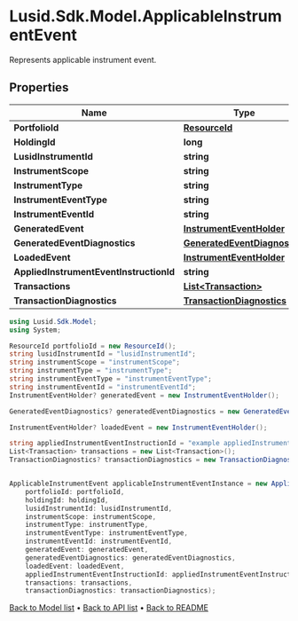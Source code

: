 # Lusid.Sdk.Model.ApplicableInstrumentEvent
Represents applicable instrument event.

## Properties

Name | Type | Description | Notes
------------ | ------------- | ------------- | -------------
**PortfolioId** | [**ResourceId**](ResourceId.md) |  | 
**HoldingId** | **long** |  | 
**LusidInstrumentId** | **string** |  | 
**InstrumentScope** | **string** |  | 
**InstrumentType** | **string** |  | 
**InstrumentEventType** | **string** |  | 
**InstrumentEventId** | **string** |  | 
**GeneratedEvent** | [**InstrumentEventHolder**](InstrumentEventHolder.md) |  | [optional] 
**GeneratedEventDiagnostics** | [**GeneratedEventDiagnostics**](GeneratedEventDiagnostics.md) |  | [optional] 
**LoadedEvent** | [**InstrumentEventHolder**](InstrumentEventHolder.md) |  | [optional] 
**AppliedInstrumentEventInstructionId** | **string** |  | [optional] 
**Transactions** | [**List&lt;Transaction&gt;**](Transaction.md) |  | [optional] 
**TransactionDiagnostics** | [**TransactionDiagnostics**](TransactionDiagnostics.md) |  | [optional] 

```csharp
using Lusid.Sdk.Model;
using System;

ResourceId portfolioId = new ResourceId();
string lusidInstrumentId = "lusidInstrumentId";
string instrumentScope = "instrumentScope";
string instrumentType = "instrumentType";
string instrumentEventType = "instrumentEventType";
string instrumentEventId = "instrumentEventId";
InstrumentEventHolder? generatedEvent = new InstrumentEventHolder();

GeneratedEventDiagnostics? generatedEventDiagnostics = new GeneratedEventDiagnostics();

InstrumentEventHolder? loadedEvent = new InstrumentEventHolder();

string appliedInstrumentEventInstructionId = "example appliedInstrumentEventInstructionId";
List<Transaction> transactions = new List<Transaction>();
TransactionDiagnostics? transactionDiagnostics = new TransactionDiagnostics();


ApplicableInstrumentEvent applicableInstrumentEventInstance = new ApplicableInstrumentEvent(
    portfolioId: portfolioId,
    holdingId: holdingId,
    lusidInstrumentId: lusidInstrumentId,
    instrumentScope: instrumentScope,
    instrumentType: instrumentType,
    instrumentEventType: instrumentEventType,
    instrumentEventId: instrumentEventId,
    generatedEvent: generatedEvent,
    generatedEventDiagnostics: generatedEventDiagnostics,
    loadedEvent: loadedEvent,
    appliedInstrumentEventInstructionId: appliedInstrumentEventInstructionId,
    transactions: transactions,
    transactionDiagnostics: transactionDiagnostics);
```

[Back to Model list](../README.md#documentation-for-models) &#8226; [Back to API list](../README.md#documentation-for-api-endpoints) &#8226; [Back to README](../README.md)
